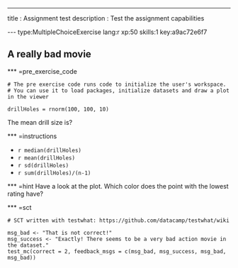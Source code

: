 ---
title       : Assignment test
description : Test the assignment capabilities

--- type:MultipleChoiceExercise lang:r xp:50 skills:1 key:a9ac72e6f7
## A really bad movie

*** =pre_exercise_code
```{r}
# The pre exercise code runs code to initialize the user's workspace.
# You can use it to load packages, initialize datasets and draw a plot in the viewer

drillHoles = rnorm(100, 100, 10)
```

The mean drill size is?

*** =instructions
- `r median(drillHoles)`
- `r mean(drillHoles)`
- `r sd(drillHoles)`
- `r sum(drillHoles)/(n-1)`

*** =hint
Have a look at the plot. Which color does the point with the lowest rating have?

*** =sct
```{r}
# SCT written with testwhat: https://github.com/datacamp/testwhat/wiki

msg_bad <- "That is not correct!"
msg_success <- "Exactly! There seems to be a very bad action movie in the dataset."
test_mc(correct = 2, feedback_msgs = c(msg_bad, msg_success, msg_bad, msg_bad))
```